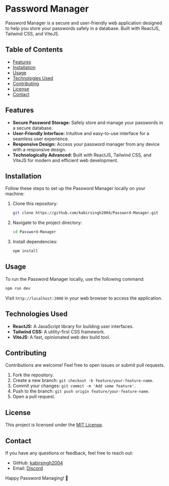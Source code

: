 # Password Manager

Password Manager is a secure and user-friendly web application designed to help you store your passwords safely in a database. Built with ReactJS, Tailwind CSS, and ViteJS.

## Table of Contents

- [Features](#features)
- [Installation](#installation)
- [Usage](#usage)
- [Technologies Used](#technologies-used)
- [Contributing](#contributing)
- [License](#license)
- [Contact](#contact)

## Features

- **Secure Password Storage:** Safely store and manage your passwords in a secure database.
- **User-Friendly Interface:** Intuitive and easy-to-use interface for a seamless user experience.
- **Responsive Design:** Access your password manager from any device with a responsive design.
- **Technologically Advanced:** Built with ReactJS, Tailwind CSS, and ViteJS for modern and efficient web development.


## Installation

Follow these steps to set up the Password Manager locally on your machine:

1. Clone this repository:

   ```bash
   git clone https://github.com/kabirsingh2004/Password-Manager.git
   ```

2. Navigate to the project directory:

   ```bash
   cd Password-Manager
   ```

3. Install dependencies:

   ```bash
   npm install
   ```

## Usage

To run the Password Manager locally, use the following command:

```bash
npm run dev
```

Visit `http://localhost:3000` in your web browser to access the application.

## Technologies Used

- **ReactJS:** A JavaScript library for building user interfaces.
- **Tailwind CSS:** A utility-first CSS framework.
- **ViteJS:** A fast, opinionated web dev build tool.

## Contributing

Contributions are welcome! Feel free to open issues or submit pull requests.

1. Fork the repository.
2. Create a new branch: `git checkout -b feature/your-feature-name`.
3. Commit your changes: `git commit -m 'Add some feature'`.
4. Push to the branch: `git push origin feature/your-feature-name`.
5. Open a pull request.

## License

This project is licensed under the [MIT License](https://choosealicense.com/licenses/mit/).

## Contact

If you have any questions or feedback, feel free to reach out:

- GitHub: [kabirsingh2004](https://github.com/kabirsingh2004)
- Email: [Discord](https://discord.gg/PcUVWApWN3)

Happy Password Managing! 🌟
